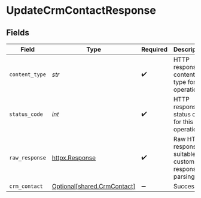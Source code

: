 # UpdateCrmContactResponse


## Fields

| Field                                                            | Type                                                             | Required                                                         | Description                                                      |
| ---------------------------------------------------------------- | ---------------------------------------------------------------- | ---------------------------------------------------------------- | ---------------------------------------------------------------- |
| `content_type`                                                   | *str*                                                            | :heavy_check_mark:                                               | HTTP response content type for this operation                    |
| `status_code`                                                    | *int*                                                            | :heavy_check_mark:                                               | HTTP response status code for this operation                     |
| `raw_response`                                                   | [httpx.Response](https://www.python-httpx.org/api/#response)     | :heavy_check_mark:                                               | Raw HTTP response; suitable for custom response parsing          |
| `crm_contact`                                                    | [Optional[shared.CrmContact]](../../models/shared/crmcontact.md) | :heavy_minus_sign:                                               | Successful                                                       |